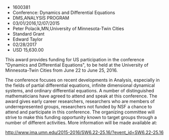 
* 1600381
* Conference: Dynamics and Differential Equations
* DMS,ANALYSIS PROGRAM
* 03/01/2016,12/07/2015
* Peter Polacik,MN,University of Minnesota-Twin Cities
* Standard Grant
* Edward Taylor
* 02/28/2017
* USD 15,630.00

This award provides funding for US participation in the conference "Dynamics and
Differential Equations", to be held at the University of Minnesota-Twin Cities
from June 22 to June 25, 2016.

The conference focuses on recent developments in Analysis, especially in the
fields of partial differential equations, infinite dimensional dynamical
systems, and ordinary differential equations. A number of distinguished
mathematicians have agreed to attend and speak at this conference. The award
gives early career researchers, researchers who are members of underrepresented
groups, researchers not funded by NSF a chance to attend and participate in this
conference. The organizing committee will strive to make this funding
opportunity known to target groups through a number of different activities.
More information will be made available at:

http://www.ima.umn.edu/2015-2016/SW6.22-25.16/?event_id=SW6.22-25.16

